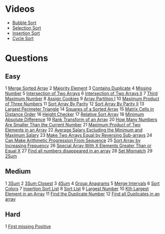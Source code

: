 # Videos
- [Bubble Sort](https://youtu.be/F5MZyqRp_IM)
- [Selection Sort](https://youtu.be/Nd4SCCIHFWk)
- [Insertion Sort](https://youtu.be/By_5-RRqVeE)
- [Cycle Sort](https://www.youtube.com/watch?v=JfinxytTYFQ&list=RDCMUCBGOUQHNNtNGcGzVq5rIXjw&start_radio=1&rv=JfinxytTYFQ&t=2)

# Questions

## Easy
1 [Merge Sorted Array](https://leetcode.com/problems/merge-sorted-array/)
2 [Majority Element](https://leetcode.com/problems/majority-element/)
3 [Contains Duplicate](https://leetcode.com/problems/contains-duplicate/)
4 [Missing Number](https://leetcode.com/problems/missing-number/)
5 [Intersection of Two Arrays](https://leetcode.com/problems/intersection-of-two-arrays/)
6 [Intersection of Two Arrays II](https://leetcode.com/problems/intersection-of-two-arrays-ii/)
7 [Third Maximum Number](https://leetcode.com/problems/third-maximum-number/)
8 [Assign Cookies](https://leetcode.com/problems/assign-cookies/)
9 [Array Partition I](https://leetcode.com/problems/array-partition-i/)
10 [Maximum Product of Three Numbers](https://leetcode.com/problems/maximum-product-of-three-numbers/)
11 [Sort Array By Parity](https://leetcode.com/problems/sort-array-by-parity/)
12 [Sort Array By Parity II](https://leetcode.com/problems/sort-array-by-parity-ii/)
13 [Largest Perimeter Triangle](https://leetcode.com/problems/largest-perimeter-triangle/)
14 [Squares of a Sorted Array](https://leetcode.com/problems/squares-of-a-sorted-array/)
15 [Matrix Cells in Distance Order](https://leetcode.com/problems/matrix-cells-in-distance-order/)
16 [Height Checker](https://leetcode.com/problems/height-checker/)
17 [Relative Sort Array](https://leetcode.com/problems/relative-sort-array/)
18 [Minimum Absolute Difference](https://leetcode.com/problems/minimum-absolute-difference/)
19 [Rank Transform of an Array](https://leetcode.com/problems/rank-transform-of-an-array/)
20 [How Many Numbers Are Smaller Than the Current Number](https://leetcode.com/problems/how-many-numbers-are-smaller-than-the-current-number/)
21 [Maximum Product of Two Elements in an Array](https://leetcode.com/problems/maximum-product-of-two-elements-in-an-array/)
22 [Average Salary Excluding the Minimum and Maximum Salary](https://leetcode.com/problems/average-salary-excluding-the-minimum-and-maximum-salary/)
23 [Make Two Arrays Equal by Reversing Sub-arrays](https://leetcode.com/problems/make-two-arrays-equal-by-reversing-sub-arrays/)
24 [Can Make Arithmetic Progression From Sequence](https://leetcode.com/problems/can-make-arithmetic-progression-from-sequence/)
25 [Sort Array by Increasing Frequency](https://leetcode.com/problems/sort-array-by-increasing-frequency/)
26 [Special Array With X Elements Greater Than or Equal X](https://leetcode.com/problems/special-array-with-x-elements-greater-than-or-equal-x/)
27 [Find all numbers disappeared in an array](https://leetcode.com/problems/find-all-numbers-disappeared-in-an-array/)
28 [Set Mismatch](https://leetcode.com/problems/set-mismatch/)
29 [2Sum](https://leetcode.com/problems/two-sum/)

## Medium
1 [3Sum](https://leetcode.com/problems/3sum/)
2 [3Sum Closest](https://leetcode.com/problems/3sum-closest/)
3 [4Sum](https://leetcode.com/problems/4sum/)
4 [Group Anagrams](https://leetcode.com/problems/group-anagrams/)
5 [Merge Intervals](https://leetcode.com/problems/merge-intervals/)
6 [Sort Colors](https://leetcode.com/problems/sort-colors/)
7 [Insertion Sort List](https://leetcode.com/problems/insertion-sort-list/)
8 [Sort List](https://leetcode.com/problems/sort-list/)
9 [Largest Number](https://leetcode.com/problems/largest-number/)
10 [Kth Largest Element in an Array](https://leetcode.com/problems/kth-largest-element-in-an-array/)
11 [Find the Duplicate Number](https://leetcode.com/problems/find-the-duplicate-number/)
12 [Find all Duplicates in an array](https://leetcode.com/problems/find-all-duplicates-in-an-array/)

## Hard
1 [First missing Positive](https://leetcode.com/problems/first-missing-positive/)
